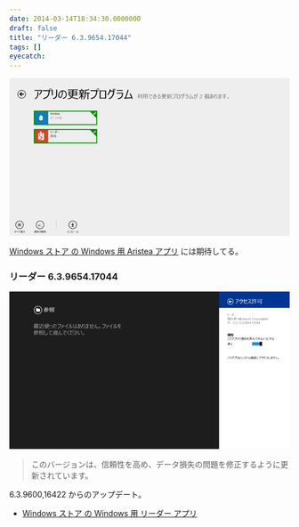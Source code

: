```yaml
---
date: 2014-03-14T18:34:30.0000000
draft: false
title: "リーダー 6.3.9654.17044"
tags: []
eyecatch: 
---
```

<p><span itemscope itemtype="http://schema.org/Photograph"><img src="20140314183128.png" alt="f:id:daruyanagi:20140314183128p:plain" title="f:id:daruyanagi:20140314183128p:plain" class="hatena-fotolife" itemprop="image"></span></p><p><a href="http://apps.microsoft.com/windows/ja-jp/app/aristea/88e09e92-fdc4-4510-96d9-649f20ad8ecf">Windows &#x30B9;&#x30C8;&#x30A2; &#x306E; Windows &#x7528; Aristea &#x30A2;&#x30D7;&#x30EA;</a> には期待してる。</p>

<div class="section">
<h3>リーダー 6.3.9654.17044</h3>
<p><span itemscope itemtype="http://schema.org/Photograph"><img src="20140314183242.png" alt="f:id:daruyanagi:20140314183242p:plain" title="f:id:daruyanagi:20140314183242p:plain" class="hatena-fotolife" itemprop="image"></span><br />
</p>

<blockquote>
<p>このバージョンは、信頼性を高め、データ損失の問題を修正するように更新されています。</p>

</blockquote>
<p>6.3.9600,16422 からのアップデート。</p>

<ul>
<li><a href="http://apps.microsoft.com/windows/ja-jp/app/leser/8a4ae377-a4ab-4260-9b80-f9382360e291">Windows &#x30B9;&#x30C8;&#x30A2; &#x306E; Windows &#x7528; &#x30EA;&#x30FC;&#x30C0;&#x30FC; &#x30A2;&#x30D7;&#x30EA;</a></li>
</ul>
</div>
